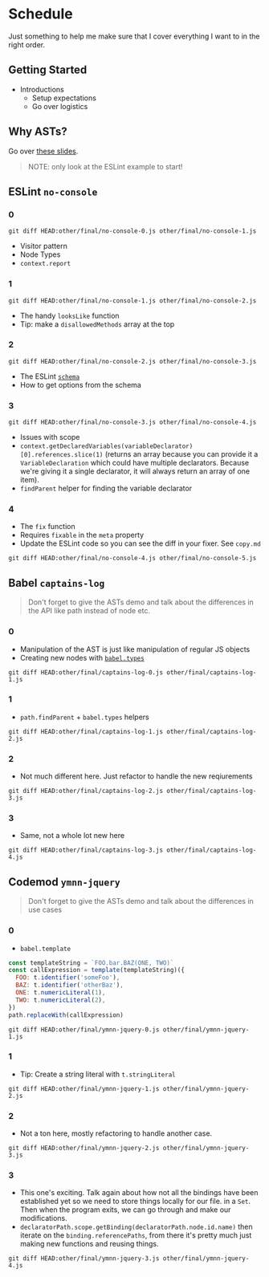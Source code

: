 # Schedule

Just something to help me make sure that I cover everything I want to in the
right order.

## Getting Started

- Introductions
  - Setup expectations
  - Go over logistics

## Why ASTs?

Go over [these slides](http://slides.com/kentcdodds/a-beginners-guide-to-asts#/3).

> NOTE: only look at the ESLint example to start!

## ESLint `no-console`

### 0

```
git diff HEAD:other/final/no-console-0.js other/final/no-console-1.js
```

- Visitor pattern
- Node Types
- `context.report`

### 1

```
git diff HEAD:other/final/no-console-1.js other/final/no-console-2.js
```

- The handy `looksLike` function
- Tip: make a `disallowedMethods` array at the top

### 2

```
git diff HEAD:other/final/no-console-2.js other/final/no-console-3.js
```

- The ESLint [`schema`](http://eslint.org/docs/developer-guide/working-with-rules#options-schemas)
- How to get options from the schema

### 3

```
git diff HEAD:other/final/no-console-3.js other/final/no-console-4.js
```

- Issues with scope
- `context.getDeclaredVariables(variableDeclarator)[0].references.slice(1)`
  (returns an array because you can provide it a `VariableDeclaration` which could
  have multiple declarators. Because we're giving it a single declarator, it will
  always return an array of one item).
- `findParent` helper for finding the variable declarator

### 4

- The `fix` function
- Requires `fixable` in the `meta` property
- Update the ESLint code so you can see the diff in your fixer. See `copy.md`

```
git diff HEAD:other/final/no-console-4.js other/final/no-console-5.js
```

## Babel `captains-log`

> Don't forget to give the ASTs demo and talk about the differences in the API
> like path instead of node etc.

### 0

- Manipulation of the AST is just like manipulation of regular JS objects
- Creating new nodes with [`babel.types`](http://babeljs.io/docs/core-packages/babel-types/)

```
git diff HEAD:other/final/captains-log-0.js other/final/captains-log-1.js
```

### 1

- `path.findParent` + `babel.types` helpers

```
git diff HEAD:other/final/captains-log-1.js other/final/captains-log-2.js
```

### 2

- Not much different here. Just refactor to handle the new reqiurements

```
git diff HEAD:other/final/captains-log-2.js other/final/captains-log-3.js
```

### 3

- Same, not a whole lot new here

```
git diff HEAD:other/final/captains-log-3.js other/final/captains-log-4.js
```

## Codemod `ymnn-jquery`

> Don't forget to give the ASTs demo and talk about the differences in use cases

### 0

- `babel.template`

```javascript
const templateString = `FOO.bar.BAZ(ONE, TWO)`
const callExpression = template(templateString)({
  FOO: t.identifier('someFoo'),
  BAZ: t.identifier('otherBaz'),
  ONE: t.numericLiteral(1),
  TWO: t.numericLiteral(2),
})
path.replaceWith(callExpression)
```

```
git diff HEAD:other/final/ymnn-jquery-0.js other/final/ymnn-jquery-1.js
```

### 1

- Tip: Create a string literal with `t.stringLiteral`

```
git diff HEAD:other/final/ymnn-jquery-1.js other/final/ymnn-jquery-2.js
```

### 2

- Not a ton here, mostly refactoring to handle another case.

```
git diff HEAD:other/final/ymnn-jquery-2.js other/final/ymnn-jquery-3.js
```

### 3

- This one's exciting. Talk again about how not all the bindings have been
  established yet so we need to store things locally for our file. in a `Set`.
  Then when the program exits, we can go through and make our modifications.
- `declaratorPath.scope.getBinding(declaratorPath.node.id.name)` then iterate on
  the `binding.referencePaths`, from there it's pretty much just making new
  functions and reusing things.

```
git diff HEAD:other/final/ymnn-jquery-3.js other/final/ymnn-jquery-4.js
```
